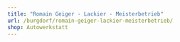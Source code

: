 ```yaml
---
title: "Romain Geiger - Lackier - Meisterbetrieb"
url: /burgdorf/romain-geiger-lackier-meisterbetrieb/
shop: Autowerkstatt
---
```

